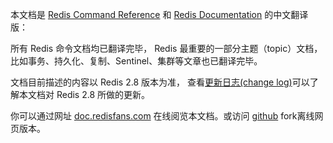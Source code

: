 本文档是 [Redis Command Reference](http://redis.io/commands) 和 [Redis Documentation](http://redis.io/documentation) 的中文翻译版：

所有 Redis 命令文档均已翻译完毕， Redis 最重要的一部分主题（topic）文档， 比如事务、持久化、复制、Sentinel、集群等文章也已翻译完毕。

文档目前描述的内容以 Redis 2.8 版本为准， 查看[更新日志(change log)](http://doc.redisfans.com/change_log.html#change-log)可以了解本文档对 Redis 2.8 所做的更新。

你可以通过网址 [doc.redisfans.com](http://doc.redisfans.com/) 在线阅览本文档。或访问 [github](https://github.com/huangz1990/redis) fork离线网页版本。
